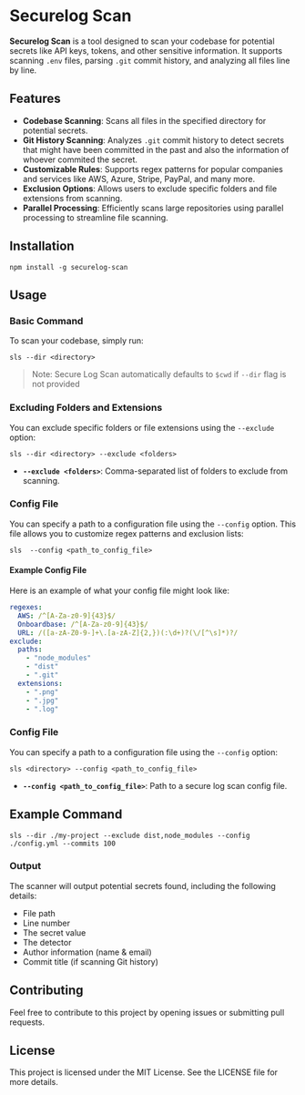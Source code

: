 # Securelog Scan

**Securelog Scan** is a tool designed to scan your codebase for potential secrets like API keys, tokens, and other sensitive information. It supports scanning `.env` files, parsing `.git` commit history, and analyzing all files line by line.

## Features

- **Codebase Scanning**: Scans all files in the specified directory for potential secrets.
- **Git History Scanning**: Analyzes `.git` commit history to detect secrets that might have been committed in the past and also the information of whoever commited the secret.
- **Customizable Rules**: Supports regex patterns for popular companies and services like AWS, Azure, Stripe, PayPal, and many more.
- **Exclusion Options**: Allows users to exclude specific folders and file extensions from scanning.
- **Parallel Processing**: Efficiently scans large repositories using parallel processing to streamline file scanning.

## Installation

`npm install -g securelog-scan`

## Usage

### Basic Command

To scan your codebase, simply run:

`sls --dir <directory>`

> Note: Secure Log Scan automatically defaults to `$cwd` if `--dir` flag is not provided

### Excluding Folders and Extensions

You can exclude specific folders or file extensions using the `--exclude` option:

`sls --dir <directory> --exclude <folders>`

- **`--exclude <folders>`**: Comma-separated list of folders to exclude from scanning.

### Config File

You can specify a path to a configuration file using the `--config` option. This file allows you to customize regex patterns and exclusion lists:

`sls  --config <path_to_config_file>`

#### Example Config File

Here is an example of what your config file might look like:

```yaml
regexes:
  AWS: /^[A-Za-z0-9]{43}$/
  Onboardbase: /^[A-Za-z0-9]{43}$/
  URL: /([a-zA-Z0-9-]+\.[a-zA-Z]{2,})(:\d+)?(\/[^\s]*)?/
exclude:
  paths:
    - "node_modules"
    - "dist"
    - ".git"
  extensions:
    - ".png"
    - ".jpg"
    - ".log"
```

### Config File

You can specify a path to a configuration file using the `--config` option:

`sls <directory> --config <path_to_config_file>`

- **`--config <path_to_config_file>`**: Path to a secure log scan config file.

## Example Command

`sls --dir ./my-project --exclude dist,node_modules --config ./config.yml --commits 100`

### Output

The scanner will output potential secrets found, including the following details:

- File path
- Line number
- The secret value
- The detector
- Author information (name & email)
- Commit title (if scanning Git history)

## Contributing

Feel free to contribute to this project by opening issues or submitting pull requests.

## License

This project is licensed under the MIT License. See the LICENSE file for more details.
